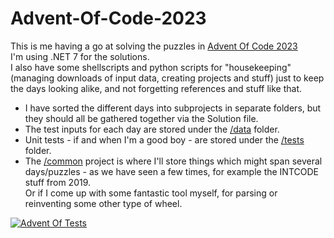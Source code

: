 # Advent-Of-Code-2023

This is me having a go at solving the puzzles in [Advent Of Code 2023](https://adventofcode.com/2023/)  
I'm using .NET 7 for the solutions.  
I also have some shellscripts and python scripts for "housekeeping" (managing downloads of input data, creating projects and stuff) just to keep the days looking alike, and not forgetting references and stuff like that.

- I have sorted the different days into subprojects in separate folders, but they should all be gathered together via the Solution file.  
- The test inputs for each day are stored under the [/data](/data) folder.  
- Unit tests - if and when I'm a good boy - are stored under the [/tests](/tests) folder.  
- The [/common](/common) project is where I'll store things which might span several days/puzzles - as we have seen a few times, for example the INTCODE stuff from 2019.  
Or if I come up with some fantastic tool myself, for parsing or reinventing some other type of wheel.  



[![Advent Of Tests](https://github.com/snailtail/Advent-Of-Code-2023/actions/workflows/main.yml/badge.svg)](https://github.com/snailtail/Advent-Of-Code-2023/actions/workflows/main.yml)